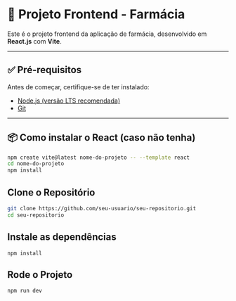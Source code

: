 # 💊 Projeto Frontend - Farmácia

Este é o projeto frontend da aplicação de farmácia, desenvolvido em **React.js** com **Vite**.

---

## ✅ Pré-requisitos

Antes de começar, certifique-se de ter instalado:

- [Node.js (versão LTS recomendada)](https://nodejs.org/)
- [Git](https://git-scm.com/)

---

## 📦 Como instalar o React (caso não tenha)

```bash
npm create vite@latest nome-do-projeto -- --template react
cd nome-do-projeto
npm install
```

## Clone o Repositório
``` bash
git clone https://github.com/seu-usuario/seu-repositorio.git
cd seu-repositorio
```
## Instale as dependências
``` bahs
npm install
```

## Rode o Projeto
``` bash
npm run dev
```
